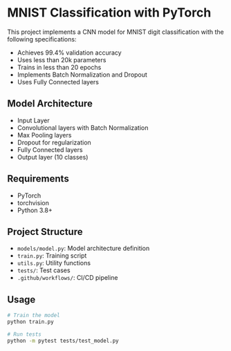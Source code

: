 # MNIST Classification with PyTorch

This project implements a CNN model for MNIST digit classification with the following specifications:
- Achieves 99.4% validation accuracy
- Uses less than 20k parameters
- Trains in less than 20 epochs
- Implements Batch Normalization and Dropout
- Uses Fully Connected layers

## Model Architecture
- Input Layer
- Convolutional layers with Batch Normalization
- Max Pooling layers
- Dropout for regularization
- Fully Connected layers
- Output layer (10 classes)

## Requirements
- PyTorch
- torchvision
- Python 3.8+

## Project Structure
- `models/model.py`: Model architecture definition
- `train.py`: Training script
- `utils.py`: Utility functions
- `tests/`: Test cases
- `.github/workflows/`: CI/CD pipeline

## Usage
```bash
# Train the model
python train.py

# Run tests
python -m pytest tests/test_model.py
```
